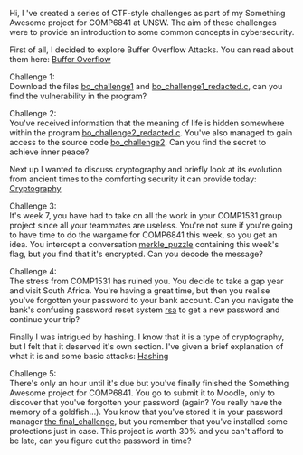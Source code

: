 Hi, I 've created a series of CTF-style challenges as part of my Something Awesome project for COMP6841 at UNSW.
The aim of these challenges were to provide an introduction to some common concepts in cybersecurity.

First of all, I decided to explore Buffer Overflow Attacks.
You can read about them here: [Buffer Overflow](https://github.com/4rk1/SomethingAwesome/blob/main/Buffer%20Overflow.pdf)

Challenge 1:\
Download the files [bo_challenge1](https://github.com/4rk1/SomethingAwesome/blob/main/bo_challenge1) and [bo_challenge1_redacted.c](https://github.com/4rk1/SomethingAwesome/blob/main/bo_challenge1_redacted.c), can you find the vulnerability in the program?

Challenge 2:\
You've received information that the meaning of life is hidden somewhere within the program [bo_challenge2_redacted.c](https://github.com/4rk1/SomethingAwesome/blob/main/bo_challenge2_redacted.c). 
You've also managed to gain access to the source code [bo_challenge2](https://github.com/4rk1/SomethingAwesome/blob/main/bo_challenge2). Can you find the secret to achieve
inner peace?

Next up I wanted to discuss cryptography and briefly look at its evolution from ancient times to the comforting security
it can provide today: [Cryptography](https://github.com/4rk1/SomethingAwesome/blob/main/Cryptography.pdf)

Challenge 3:\
It's week 7, you have had to take on all the work in your COMP1531 group project since all your teammates are useless. You're not
sure if you're going to have time to do the wargame for COMP6841 this week, so you get an idea. You intercept a conversation
[merkle_puzzle](https://github.com/4rk1/SomethingAwesome/blob/main/merkle_puzzle) containing this week's flag, but you find that it's encrypted. Can you decode the message?

Challenge 4:\
The stress from COMP1531 has ruined you. You decide to take a gap year and visit South Africa. You're having a great time, but
then you realise you've forgotten your password to your bank account. Can you navigate the bank's confusing password reset
system [rsa](https://github.com/4rk1/SomethingAwesome/blob/main/rsa) to get a new password and continue your trip?

Finally I was intrigued by hashing. I know that it is a type of cryptography, but I felt that it deserved it's own section.
I've given a brief explanation of what it is and some basic attacks: [Hashing](https://github.com/4rk1/SomethingAwesome/blob/main/Hashing.pdf)

Challenge 5:\
There's only an hour until it's due but you've finally finished the Something Awesome project for COMP6841. You go to submit it
to Moodle, only to discover that you've forgotten your password (again? You really have the memory of a goldfish...). You know
that you've stored it in your password manager [the final_challenge](https://github.com/4rk1/SomethingAwesome/blob/main/the_final_challenge), but you remember that you've installed some
protections just in case. This project is worth 30% and you can't afford to be late, can you figure out the password in time?
